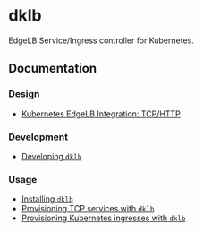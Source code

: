 # dklb

EdgeLB Service/Ingress controller for Kubernetes.

## Documentation

### Design

* [Kubernetes EdgeLB Integration: TCP/HTTP]

### Development

* [Developing `dklb`]

### Usage

* [Installing `dklb`]
* [Provisioning TCP services with `dklb`]
* [Provisioning Kubernetes ingresses with `dklb`]

[Kubernetes EdgeLB Integration: TCP/HTTP]: https://docs.google.com/document/d/1GJ69z7Akv92Uacek4eBli4gkzTexJovxftJmpHHKHW4/edit?ts=5be31a72#heading=h.9n3t4u3mgssh
[Developing `dklb`]: docs/development/00-developing.adoc
[Installing `dklb`]: docs/usage/00-installing.adoc
[Provisioning TCP services with `dklb`]: docs/usage/10-provisioning-services.adoc
[Provisioning Kubernetes ingresses with `dklb`]: docs/usage/20-provisioning-ingresses.adoc
